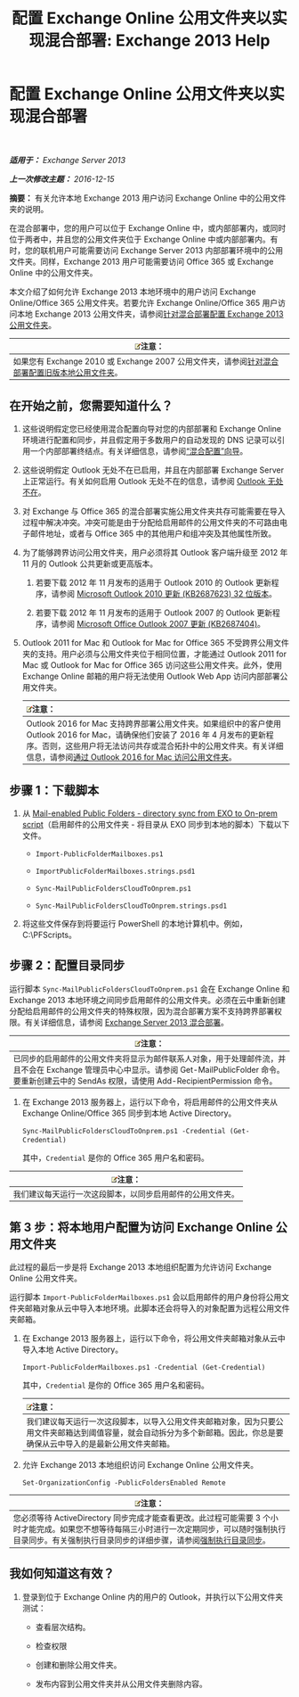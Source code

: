 ﻿---
title: '配置 Exchange Online 公用文件夹以实现混合部署: Exchange 2013 Help'
TOCTitle: 配置 Exchange Online 公用文件夹以实现混合部署
ms:assetid: d979edb3-967b-4431-8beb-0c236bf7f56d
ms:mtpsurl: https://technet.microsoft.com/zh-cn/library/Mt729076(v=EXCHG.150)
ms:contentKeyID: 72768737
ms.date: 01/11/2018
mtps_version: v=EXCHG.150
ms.translationtype: HT
---

# 配置 Exchange Online 公用文件夹以实现混合部署

 

_**适用于：** Exchange Server 2013_

_**上一次修改主题：** 2016-12-15_

**摘要：** 有关允许本地 Exchange 2013 用户访问 Exchange Online 中的公用文件夹的说明。

在混合部署中，您的用户可以位于 Exchange Online 中，或内部部署内，或同时位于两者中，并且您的公用文件夹位于 Exchange Online 中或内部部署内。有时，您的联机用户可能需要访问 Exchange Server 2013 内部部署环境中的公用文件夹。同样，Exchange 2013 用户可能需要访问 Office 365 或 Exchange Online 中的公用文件夹。

本文介绍了如何允许 Exchange 2013 本地环境中的用户访问 Exchange Online/Office 365 公用文件夹。若要允许 Exchange Online/Office 365 用户访问本地 Exchange 2013 公用文件夹，请参阅[针对混合部署配置 Exchange 2013 公用文件夹](configure-exchange-2013-public-folders-for-a-hybrid-deployment-exchange-2013-help.md)。

<table>
<thead>
<tr class="header">
<th><img src="images/Dn986544.note(EXCHG.150).gif" title="注意" alt="注意" />注意：</th>
</tr>
</thead>
<tbody>
<tr class="odd">
<td>如果您有 Exchange 2010 或 Exchange 2007 公用文件夹，请参阅<a href="configure-legacy-on-premises-public-folders-for-a-hybrid-deployment-exchange-2013-help.md">针对混合部署配置旧版本地公用文件夹</a>。</td>
</tr>
</tbody>
</table>


## 在开始之前，您需要知道什么？

1.  这些说明假定您已经使用混合配置向导对您的内部部署和 Exchange Online 环境进行配置和同步，并且假定用于多数用户的自动发现的 DNS 记录可以引用一个内部部署终结点。有关详细信息，请参阅[“混合配置”向导](hybrid-configuration-wizard-exchange-2013-help.md)。

2.  这些说明假定 Outlook 无处不在已启用，并且在内部部署 Exchange Server 上正常运行。有关如何启用 Outlook 无处不在的信息，请参阅 [Outlook 无处不在](https://technet.microsoft.com/zh-cn/library/bb123741\(v=exchg.150\))。

3.  对 Exchange 与 Office 365 的混合部署实施公用文件夹共存可能需要在导入过程中解决冲突。冲突可能是由于分配给启用邮件的公用文件夹的不可路由电子邮件地址，或者与 Office 365 中的其他用户和组冲突及其他属性所致。

4.  为了能够跨界访问公用文件夹，用户必须将其 Outlook 客户端升级至 2012 年 11 月的 Outlook 公共更新或更高版本。
    
    1.  若要下载 2012 年 11 月发布的适用于 Outlook 2010 的 Outlook 更新程序，请参阅 [Microsoft Outlook 2010 更新 (KB2687623) 32 位版本](https://www.microsoft.com/zh-cn/download/details.aspx?id=35702)。
    
    2.  若要下载 2012 年 11 月发布的适用于 Outlook 2007 的 Outlook 更新程序，请参阅 [Microsoft Office Outlook 2007 更新 (KB2687404)](https://www.microsoft.com/zh-cn/download/details.aspx?id=35718)。

5.  Outlook 2011 for Mac 和 Outlook for Mac for Office 365 不受跨界公用文件夹的支持。用户必须与公用文件夹位于相同位置，才能通过 Outlook 2011 for Mac 或 Outlook for Mac for Office 365 访问这些公用文件夹。此外，使用 Exchange Online 邮箱的用户将无法使用 Outlook Web App 访问内部部署公用文件夹。
    
    <table>
    <thead>
    <tr class="header">
    <th><img src="images/Dn986544.note(EXCHG.150).gif" title="注意" alt="注意" />注意：</th>
    </tr>
    </thead>
    <tbody>
    <tr class="odd">
    <td>Outlook 2016 for Mac 支持跨界部署公用文件夹。如果组织中的客户使用 Outlook 2016 for Mac，请确保他们安装了 2016 年 4 月发布的更新程序。否则，这些用户将无法访问共存或混合拓扑中的公用文件夹。有关详细信息，请参阅<a href="https://technet.microsoft.com/zh-cn/library/mt788631(v=exchg.150)">通过 Outlook 2016 for Mac 访问公用文件夹</a>。</td>
    </tr>
    </tbody>
    </table>


## 步骤 1：下载脚本

1.  从 [Mail-enabled Public Folders - directory sync from EXO to On-prem script](https://go.microsoft.com/fwlink/p/?linkid=797795)（启用邮件的公用文件夹 - 将目录从 EXO 同步到本地的脚本）下载以下文件。
    
      - `Import-PublicFolderMailboxes.ps1`
    
      - `ImportPublicFolderMailboxes.strings.psd1`
    
      - `Sync-MailPublicFoldersCloudToOnprem.ps1`
    
      - `Sync-MailPublicFoldersCloudToOnprem.strings.psd1`

2.  将这些文件保存到将要运行 PowerShell 的本地计算机中。例如，C:\\PFScripts。

## 步骤 2：配置目录同步

运行脚本 `Sync-MailPublicFoldersCloudToOnprem.ps1` 会在 Exchange Online 和 Exchange 2013 本地环境之间同步启用邮件的公用文件夹。必须在云中重新创建分配给启用邮件的公用文件夹的特殊权限，因为混合部署方案不支持跨界部署权限。有关详细信息，请参阅 [Exchange Server 2013 混合部署](exchange-server-hybrid-deployments-exchange-2013-help.md)。

<table>
<thead>
<tr class="header">
<th><img src="images/Dn986544.note(EXCHG.150).gif" title="注意" alt="注意" />注意：</th>
</tr>
</thead>
<tbody>
<tr class="odd">
<td>已同步的启用邮件的公用文件夹将显示为邮件联系人对象，用于处理邮件流，并且不会在 Exchange 管理员中心中显示。请参阅 Get-MailPublicFolder 命令。要重新创建云中的 SendAs 权限，请使用 Add-RecipientPermission 命令。</td>
</tr>
</tbody>
</table>


1.  在 Exchange 2013 服务器上，运行以下命令，将启用邮件的公用文件夹从 Exchange Online/Office 365 同步到本地 Active Directory。
    
        Sync-MailPublicFoldersCloudToOnprem.ps1 -Credential (Get-Credential)
    
    其中，`Credential` 是你的 Office 365 用户名和密码。

<table>
<thead>
<tr class="header">
<th><img src="images/Dn986544.note(EXCHG.150).gif" title="注意" alt="注意" />注意：</th>
</tr>
</thead>
<tbody>
<tr class="odd">
<td>我们建议每天运行一次这段脚本，以同步启用邮件的公用文件夹。</td>
</tr>
</tbody>
</table>


## 第 3 步：将本地用户配置为访问 Exchange Online 公用文件夹

此过程的最后一步是将 Exchange 2013 本地组织配置为允许访问 Exchange Online 公用文件夹。

运行脚本 `Import-PublicFolderMailboxes.ps1` 会以启用邮件的用户身份将公用文件夹邮箱对象从云中导入本地环境。此脚本还会将导入的对象配置为远程公用文件夹邮箱。

1.  在 Exchange 2013 服务器上，运行以下命令，将公用文件夹邮箱对象从云中导入本地 Active Directory。
    
        Import-PublicFolderMailboxes.ps1 -Credential (Get-Credential)
    
    其中，`Credential` 是你的 Office 365 用户名和密码。
    
    <table>
    <thead>
    <tr class="header">
    <th><img src="images/Dn986544.note(EXCHG.150).gif" title="注意" alt="注意" />注意：</th>
    </tr>
    </thead>
    <tbody>
    <tr class="odd">
    <td>我们建议每天运行一次这段脚本，以导入公用文件夹邮箱对象，因为只要公用文件夹邮箱达到阈值容量，就会自动拆分为多个新邮箱。因此，你总是要确保从云中导入的是最新公用文件夹邮箱。</td>
    </tr>
    </tbody>
    </table>


2.  允许 Exchange 2013 本地组织访问 Exchange Online 公用文件夹。
    
        Set-OrganizationConfig -PublicFoldersEnabled Remote

<table>
<thead>
<tr class="header">
<th><img src="images/Dn986544.note(EXCHG.150).gif" title="注意" alt="注意" />注意：</th>
</tr>
</thead>
<tbody>
<tr class="odd">
<td>您必须等待 ActiveDirectory 同步完成才能查看更改。此过程可能需要 3 个小时才能完成。如果您不想等待每隔三小时进行一次定期同步，可以随时强制执行目录同步。有关强制执行目录同步的详细步骤，请参阅<a href="http://technet.microsoft.com/zh-cn/library/jj151771.aspx">强制执行目录同步</a>。</td>
</tr>
</tbody>
</table>


## 我如何知道这有效？

1.  登录到位于 Exchange Online 内的用户的 Outlook，并执行以下公用文件夹测试：
    
      - 查看层次结构。
    
      - 检查权限
    
      - 创建和删除公用文件夹。
    
      - 发布内容到公用文件夹并从公用文件夹删除内容。

